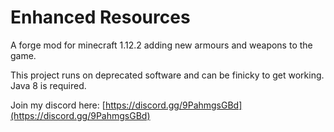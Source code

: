 # Enhanced Resources

A forge mod for minecraft 1.12.2 adding new armours and weapons to the game.

This project runs on deprecated software and can be finicky to get working. Java 8 is required.

Join my discord here: [https://discord.gg/9PahmgsGBd](https://discord.gg/9PahmgsGBd)
